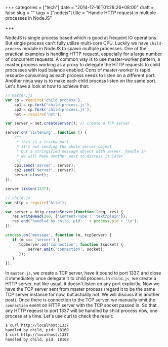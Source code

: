 +++
categories = ["tech"]
date = "2014-12-16T01:28:26+08:00"
draft = false
slug = ""
tags = ["nodejs"]
title = "Handle HTTP request in multiple processes in NodeJS"

+++

NodeJS is single process based which is good at frequent IO operations. But single process can't fully utilize multi-core CPU. Luckily we have `child-process` module in NodeJS to spawn multiple processes. One of the practical examples is handling HTTP request, especially for a large number of concurrent requests. A common way is to use master-worker pattern, a master process working as a proxy to delegate the HTTP requests to child processes with load balance enabled. Cons of master-worker is rapid resource consuming as each process needs to listen on a different port. Another ninja way is to make each child process listen on the same port. Let's have a look at how to achieve that:

<span class="more"></span>

```javascript
// master.js
var cp = require('child_process'),
    cp1 = cp.fork('child-process.js'),
    cp2 = cp.fork('child-process.js'),
    net = require('net');

var server = net.createServer(); // create a TCP server

server.on('listening', function () {
    /**
     * this is a tricky part
     * it's not sending the whole server object
     * but a stringified message object with server._handle in
     * we will have another post to discuss it later
     */
    cp1.send('server', server);
    cp2.send('server', server);
    server.close();
});

server.listen(1337);

// child.js
var http = require('http');

var server = http.createServer(function (req, res) {
   res.writeHead(200, {'Content-Type': 'text/plain'}); 
   res.end('handled by child, pid: ' + process.pid + '\n');
});

process.on('message', function (m, tcpServer) {
   if (m === 'server') {
      tcpServer.on('connection', function (socket) {
          server.emit('connection', socket);
      });
   }
});
```
In `master.js`, we create a TCP server, have it bound to port 1337, and close it immediately once delegate it to child process. In `child.js`, we create a HTTP server, not like usual, it doesn't listen on any port explicitly. Now we have the TCP server sent from master process (regard it to be the same TCP server instance for now, but actually not. We will discuss it in another post). Once there is connection to the TCP server, we manually emit the `connection` event on HTTP server with the TCP socket passed in. So that any HTTP reqeust to port 1337 will be handled by child process now, one process at a time. Let's use curl to check the result:
```bash
$ curl http://localhost:1337
handled by child, pid: 18169 
$ curl http://localhost:1337
handled by child, pid: 18168
```